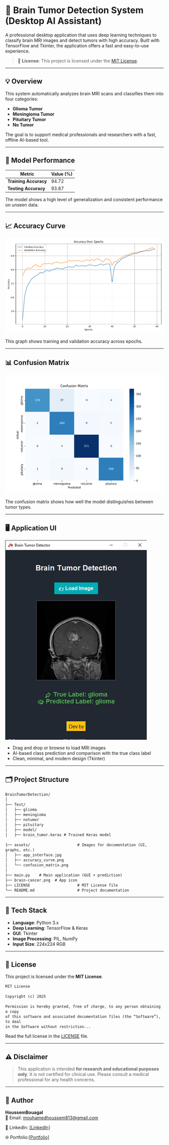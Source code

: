
# 🧠 Brain Tumor Detection System (Desktop AI Assistant)

A professional desktop application that uses deep learning techniques to classify brain MRI images and detect tumors with high accuracy. Built with TensorFlow and Tkinter, the application offers a fast and easy-to-use experience.

> 📖 **License**: This project is licensed under the [MIT License](#-license).

---

## 💡 Overview

This system automatically analyzes brain MRI scans and classifies them into four categories:

- **Glioma Tumor**
- **Meningioma Tumor**
- **Pituitary Tumor**
- **No Tumor**

The goal is to support medical professionals and researchers with a fast, offline AI-based tool.

---

## 🎯 Model Performance

| Metric            | Value (%)   |
|-------------------|-------------|
| **Training Accuracy** | 94.72      |
| **Testing Accuracy**  | 93.87      |


The model shows a high level of generalization and consistent performance on unseen data.

---

## 📈 Accuracy Curve

![Accuracy Curve](assets/accuracy_curve.png)

This graph shows training and validation accuracy across epochs.

---

## 📊 Confusion Matrix

![Confusion Matrix](assets/confusion_matrix.png)

The confusion matrix shows how well the model distinguishes between tumor types.

---

## 🖥️ Application UI

![Application Interface](assets/app_interface.jpg)

- Drag and drop or browse to load MRI images
- AI-based class prediction and comparison with the true class label 
- Clean, minimal, and modern design (Tkinter)

---

## 🗂️ Project Structure

```
BrainTumorDetection/
│
├── Test/
│   ├── glioma
│   ├── meningioma
│   ├── notumor
│   ├── pituitary
│   ├── model/
│   ├── brain_tumor.keras # Trained Keras model

├── assets/                     # Images for documentation (UI, graphs, etc.)
│   ├── app_interface.jpg
│   ├── accuracy_curve.png
│   └── confusion_matrix.png
│
├── main.py    # Main application (GUI + prediction)
├── brain-cancer.png  # App icon
├── LICENSE                     # MIT License file
└── README.md                   # Project documentation
```

---

## 🧪 Tech Stack

- **Language**: Python 3.x
- **Deep Learning**: TensorFlow & Keras
- **GUI**: Tkinter
- **Image Processing**: PIL, NumPy
- **Input Size**: 224x224 RGB

---

## 📄 License

This project is licensed under the **MIT License**.

```
MIT License

Copyright (c) 2025

Permission is hereby granted, free of charge, to any person obtaining a copy
of this software and associated documentation files (the “Software”), to deal
in the Software without restriction...
```

Read the full license in the [LICENSE](LICENSE) file.

---

## ⚠️ Disclaimer

> This application is intended **for research and educational purposes only**. It is not certified for clinical use. Please consult a medical professional for any health concerns.

---

## 👤 Author

**HoussemBouagal**  
📧 Email: mouhamedhoussem813@gmail.com 

🔗 LinkedIn: [[LinkedIn]](https://www.linkedin.com/in/houssem-eddine-bouagal-98025a297)  

🌐 Portfolio:[[Portfolio]](https://houssembouagal.github.io/Portfolio/)
